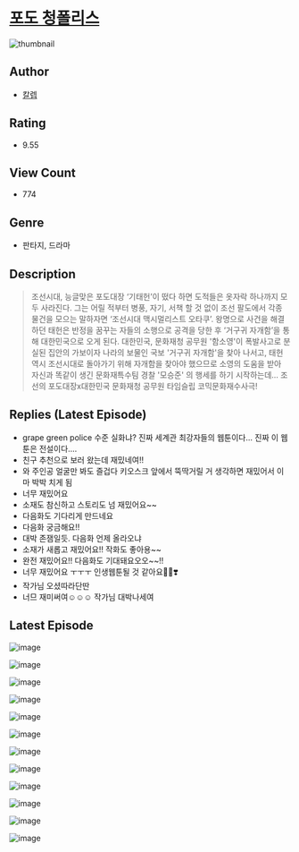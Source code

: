 # [포도 청폴리스](https://comic.naver.com/bestChallenge/list?titleId=810003)
![thumbnail](https://image-comic.pstatic.net/user_contents_data/challenge_comic/2023/05/23/318763/upload_3486684628141619251_480x623.jpeg)

## Author
- [칼렙](https://comic.naver.com/artistTitle?id=318763)

## Rating
- 9.55

## View Count
- 774

## Genre
- 판타지, 드라마

## Description
> 조선시대, 능글맞은 포도대장 ‘기태헌’이 떴다 하면 도적들은 옷자락 하나까지 모두 사라진다. 그는 어릴 적부터 병풍, 자기, 서책 할 것 없이 조선 팔도에서 각종 물건을 모으는 말하자면 ‘조선시대 맥시멀리스트 오타쿠’. 왕명으로 사건을 해결하던 태헌은 반정을 꿈꾸는 자들의 소행으로 공격을 당한 후 ‘거구귀 자개함’을 통해 대한민국으로 오게 된다. 대한민국, 문화재청 공무원 '함소영'이 폭발사고로 분실된 집안의 가보이자 나라의 보물인 국보 '거구귀 자개함'을 찾아 나서고, 태헌 역시 조선시대로 돌아가기 위해 자개함을 찾아야 했으므로 소영의 도움을 받아 자신과 똑같이 생긴 문화재특수팀 경찰 '모승준' 의 행세를 하기 시작하는데... 조선의 포도대장x대한민국 문화재청 공무원 타임슬립 코믹문화재수사극!

## Replies (Latest Episode)
- grape green police 수준 실화냐? 진짜 세계관 최강자들의 웹툰이다... 진짜 이 웹툰은 전설이다....
- 친구 추천으로 보러 왔는데 재밌네여!!
- 와 주인공 얼굴만 봐도 즐겁다 키오스크 앞에서 뚝딱거릴 거 생각하면 재밌어서 이마 박박 치게 됨
- 너무 재밌어요
- 소재도 참신하고 스토리도 넘 재밌어요~~
- 다음화도 기다리게 만드네요
- 다음화 궁금해요!!
- 대박 존잼일듯. 다음화 언제 올라오냐
- 소재가 새롭고 재밌어요!! 작화도 좋아용~~
- 완전 재밌어요!! 다음화도 기대돼요오오~~!!
- 너무 재밌어요 ㅜㅜㅜ 인생웹툰될 것 같아요👍🏻❣️
- 작가님 오셨따라단딴
- 너므 재미써여☺☺☺ 작가님 대박나세여

## Latest Episode
![image](https://image-comic.pstatic.net/user_contents_data/challenge_comic/2023/05/23/318763/upload_3544442004117469490.jpeg)

![image](https://image-comic.pstatic.net/user_contents_data/challenge_comic/2023/05/23/318763/upload_4122826902507696434.jpeg)

![image](https://image-comic.pstatic.net/user_contents_data/challenge_comic/2023/05/23/318763/upload_7292791466578044004.jpeg)

![image](https://image-comic.pstatic.net/user_contents_data/challenge_comic/2023/05/23/318763/upload_4049359700233826357.jpeg)

![image](https://image-comic.pstatic.net/user_contents_data/challenge_comic/2023/05/23/318763/upload_3616448987032270649.jpeg)

![image](https://image-comic.pstatic.net/user_contents_data/challenge_comic/2023/05/23/318763/upload_3618473410455298864.jpeg)

![image](https://image-comic.pstatic.net/user_contents_data/challenge_comic/2023/05/23/318763/upload_3833801575204466744.jpeg)

![image](https://image-comic.pstatic.net/user_contents_data/challenge_comic/2023/05/23/318763/upload_7161061194704959287.jpeg)

![image](https://image-comic.pstatic.net/user_contents_data/challenge_comic/2023/05/23/318763/upload_3616778840483967589.jpeg)

![image](https://image-comic.pstatic.net/user_contents_data/challenge_comic/2023/05/23/318763/upload_7148397003367868004.jpeg)

![image](https://image-comic.pstatic.net/user_contents_data/challenge_comic/2023/05/23/318763/upload_3617623268987725156.jpeg)

![image](https://image-comic.pstatic.net/user_contents_data/challenge_comic/2023/05/23/318763/upload_4049688453455033141.jpeg)
